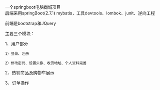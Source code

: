一个springboot电脑商城项目  
后端采用springBoot(2.7.1) mybatis，工具devtools、lombok、junit、逆向工程  

前端是bootstrap和JQuery  

主要三个模块：  

  1、用户部分  
  
    1）登录、注册  
    
    2）修改密码、设置头像、收货地址、个人资料完善  
    
  2、热销商品及购物车展示  
  
  3、订单操作  
  
